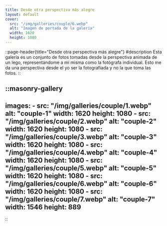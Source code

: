```yaml
---
title: Desde otra perspectiva más alegre
layout: default
cover: 
  src: "/img/galleries/couple/6.webp"
  alt: "Imagen de portada de la galería"
  width: 1620
  height: 1080
---
```


::page-header{title="Desde otra perspectiva más alegre"}
#description
Esta galería es un conjunto de fotos tomadas desde la perspectiva animada de un lego, representándome a mí misma como la fotógrafa individual.
Esto me da una perspectiva desde el yo ser la fotografiada y no la que toma las fotos.
::

::masonry-gallery
---
   images:
    - src: "/img/galleries/couple/1.webp"
      alt: "couple-1"
      width: 1620
      height: 1080
    - src: "/img/galleries/couple/2.webp"
      alt: "couple-2"
      width: 1620
      height: 1080
    - src: "/img/galleries/couple/3.webp"
      alt: "couple-3"
      width: 1620
      height: 1080
    - src: "/img/galleries/couple/4.webp"
      alt: "couple-4"
      width: 1620
      height: 1080
    - src: "/img/galleries/couple/5.webp"
      alt: "couple-5"
      width: 1620
      height: 1080
    - src: "/img/galleries/couple/6.webp"
      alt: "couple-6"
      width: 1620
      height: 1080
    - src: "/img/galleries/couple/7.webp"
      alt: "couple-7"
      width: 1546
      height: 889
---
::